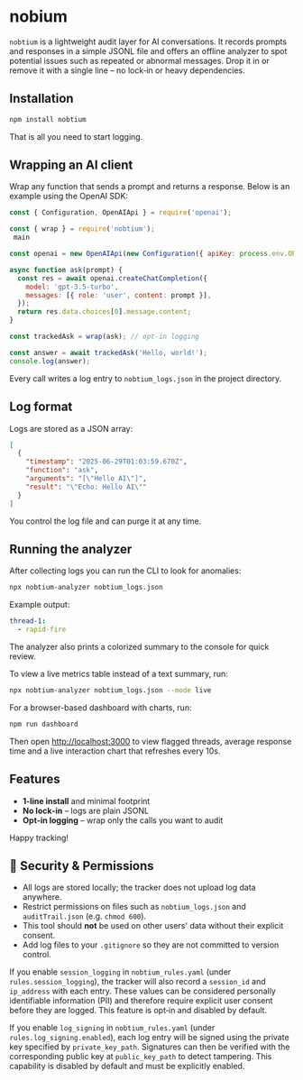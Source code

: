 # nobium

`nobtium` is a lightweight audit layer for AI conversations. It records prompts
and responses in a simple JSONL file and offers an offline analyzer to spot
potential issues such as repeated or abnormal messages. Drop it in or remove it
with a single line – no lock‑in or heavy dependencies.


## Installation

```bash
npm install nobtium
```

That is all you need to start logging.

## Wrapping an AI client

Wrap any function that sends a prompt and returns a response. Below is an
example using the OpenAI SDK:

```js
const { Configuration, OpenAIApi } = require('openai');

const { wrap } = require('nobtium');
 main

const openai = new OpenAIApi(new Configuration({ apiKey: process.env.OPENAI_KEY }));

async function ask(prompt) {
  const res = await openai.createChatCompletion({
    model: 'gpt-3.5-turbo',
    messages: [{ role: 'user', content: prompt }],
  });
  return res.data.choices[0].message.content;
}

const trackedAsk = wrap(ask); // opt‑in logging

const answer = await trackedAsk('Hello, world!');
console.log(answer);
```

Every call writes a log entry to `nobtium_logs.json` in the project directory.

## Log format

Logs are stored as a JSON array:

```json
[
  {
    "timestamp": "2025-06-29T01:03:59.670Z",
    "function": "ask",
    "arguments": "[\"Hello AI\"]",
    "result": "\"Echo: Hello AI\""
  }
]
```

You control the log file and can purge it at any time.

## Running the analyzer

After collecting logs you can run the CLI to look for anomalies:

```bash
npx nobtium-analyzer nobtium_logs.json
```

Example output:

```yaml
thread-1:
  - rapid-fire
```

The analyzer also prints a colorized summary to the console for quick review.

To view a live metrics table instead of a text summary, run:

```bash
npx nobtium-analyzer nobtium_logs.json --mode live
```

For a browser-based dashboard with charts, run:

```bash
npm run dashboard
```

Then open [http://localhost:3000](http://localhost:3000) to view flagged threads,
average response time and a live interaction chart that refreshes every 10s.

## Features

- **1‑line install** and minimal footprint
- **No lock‑in** – logs are plain JSONL
- **Opt‑in logging** – wrap only the calls you want to audit

Happy tracking!

## 🔐 Security & Permissions

- All logs are stored locally; the tracker does not upload log data anywhere.
- Restrict permissions on files such as `nobtium_logs.json` and `auditTrail.json` (e.g. `chmod 600`).
- This tool should **not** be used on other users' data without their explicit consent.
- Add log files to your `.gitignore` so they are not committed to version control.

If you enable `session_logging` in `nobtium_rules.yaml` (under `rules.session_logging`),
the tracker will also record a `session_id` and `ip_address` with each entry.
These values can be considered personally identifiable information (PII) and
therefore require explicit user consent before they are logged. This feature is
opt‑in and disabled by default.

If you enable `log_signing` in `nobtium_rules.yaml` (under `rules.log_signing.enabled`),
each log entry will be signed using the private key specified by
`private_key_path`. Signatures can then be verified with the corresponding
public key at `public_key_path` to detect tampering. This capability is
disabled by default and must be explicitly enabled.

